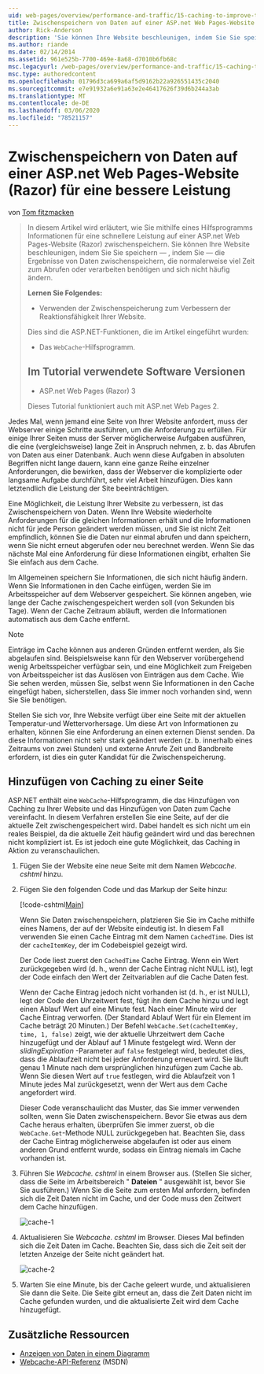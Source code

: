```yaml
---
uid: web-pages/overview/performance-and-traffic/15-caching-to-improve-the-performance-of-your-website
title: Zwischenspeichern von Daten auf einer ASP.net Web Pages-Website (Razor) für eine bessere Leistung | Microsoft-Dokumentation
author: Rick-Anderson
description: 'Sie können Ihre Website beschleunigen, indem Sie Sie speichern, also den Cache: die Ergebnisse der Daten, die normalerweise sehr lange dauern, bis ein abgerufen oder verarbeitet wird...'
ms.author: riande
ms.date: 02/14/2014
ms.assetid: 961e525b-7700-469e-8a68-d7010b6fb68c
msc.legacyurl: /web-pages/overview/performance-and-traffic/15-caching-to-improve-the-performance-of-your-website
msc.type: authoredcontent
ms.openlocfilehash: 01796d3ca699a6af5d9162b22a926551435c2040
ms.sourcegitcommit: e7e91932a6e91a63e2e46417626f39d6b244a3ab
ms.translationtype: MT
ms.contentlocale: de-DE
ms.lasthandoff: 03/06/2020
ms.locfileid: "78521157"
---
```

# <a name="caching-data-in-an-aspnet-web-pages-razor-site-for-better-performance"></a>Zwischenspeichern von Daten auf einer ASP.net Web Pages-Website (Razor) für eine bessere Leistung

von [Tom fitzmacken](https://github.com/tfitzmac)

> In diesem Artikel wird erläutert, wie Sie mithilfe eines Hilfsprogramms Informationen für eine schnellere Leistung auf einer ASP.net Web Pages-Website (Razor) zwischenspeichern. Sie können Ihre Website beschleunigen, indem Sie Sie speichern &#8212; , indem Sie &#8212; die Ergebnisse von Daten zwischenspeichern, die normalerweise viel Zeit zum Abrufen oder verarbeiten benötigen und sich nicht häufig ändern.
> 
> **Lernen Sie Folgendes:** 
> 
> - Verwenden der Zwischenspeicherung zum Verbessern der Reaktionsfähigkeit Ihrer Website.
> 
> Dies sind die ASP.NET-Funktionen, die im Artikel eingeführt wurden:
> 
> - Das `WebCache`-Hilfsprogramm.
>   
> 
> ## <a name="software-versions-used-in-the-tutorial"></a>Im Tutorial verwendete Software Versionen
> 
> 
> - ASP.net Web Pages (Razor) 3
>   
> 
> Dieses Tutorial funktioniert auch mit ASP.net Web Pages 2.

Jedes Mal, wenn jemand eine Seite von Ihrer Website anfordert, muss der Webserver einige Schritte ausführen, um die Anforderung zu erfüllen. Für einige Ihrer Seiten muss der Server möglicherweise Aufgaben ausführen, die eine (vergleichsweise) lange Zeit in Anspruch nehmen, z. b. das Abrufen von Daten aus einer Datenbank. Auch wenn diese Aufgaben in absoluten Begriffen nicht lange dauern, kann eine ganze Reihe einzelner Anforderungen, die bewirken, dass der Webserver die komplizierte oder langsame Aufgabe durchführt, sehr viel Arbeit hinzufügen. Dies kann letztendlich die Leistung der Site beeinträchtigen.

Eine Möglichkeit, die Leistung Ihrer Website zu verbessern, ist das Zwischenspeichern von Daten. Wenn Ihre Website wiederholte Anforderungen für die gleichen Informationen erhält und die Informationen nicht für jede Person geändert werden müssen, und Sie ist nicht Zeit empfindlich, können Sie die Daten nur einmal abrufen und dann speichern, wenn Sie nicht erneut abgerufen oder neu berechnet werden. Wenn Sie das nächste Mal eine Anforderung für diese Informationen eingibt, erhalten Sie Sie einfach aus dem Cache.

Im Allgemeinen speichern Sie Informationen, die sich nicht häufig ändern. Wenn Sie Informationen in den Cache einfügen, werden Sie im Arbeitsspeicher auf dem Webserver gespeichert. Sie können angeben, wie lange der Cache zwischengespeichert werden soll (von Sekunden bis Tage). Wenn der Cache Zeitraum abläuft, werden die Informationen automatisch aus dem Cache entfernt.

> [!NOTE]
> Einträge im Cache können aus anderen Gründen entfernt werden, als Sie abgelaufen sind. Beispielsweise kann für den Webserver vorübergehend wenig Arbeitsspeicher verfügbar sein, und eine Möglichkeit zum Freigeben von Arbeitsspeicher ist das Auslösen von Einträgen aus dem Cache. Wie Sie sehen werden, müssen Sie, selbst wenn Sie Informationen in den Cache eingefügt haben, sicherstellen, dass Sie immer noch vorhanden sind, wenn Sie Sie benötigen.

Stellen Sie sich vor, Ihre Website verfügt über eine Seite mit der aktuellen Temperatur-und Wettervorhersage. Um diese Art von Informationen zu erhalten, können Sie eine Anforderung an einen externen Dienst senden. Da diese Informationen nicht sehr stark geändert werden (z. b. innerhalb eines Zeitraums von zwei Stunden) und externe Anrufe Zeit und Bandbreite erfordern, ist dies ein guter Kandidat für die Zwischenspeicherung.

## <a name="adding-caching-to-a-page"></a>Hinzufügen von Caching zu einer Seite

ASP.NET enthält eine `WebCache`-Hilfsprogramm, die das Hinzufügen von Caching zu Ihrer Website und das Hinzufügen von Daten zum Cache vereinfacht. In diesem Verfahren erstellen Sie eine Seite, auf der die aktuelle Zeit zwischengespeichert wird. Dabei handelt es sich nicht um ein reales Beispiel, da die aktuelle Zeit häufig geändert wird und das berechnen nicht kompliziert ist. Es ist jedoch eine gute Möglichkeit, das Caching in Aktion zu veranschaulichen.

1. Fügen Sie der Website eine neue Seite mit dem Namen *Webcache. cshtml* hinzu.
2. Fügen Sie den folgenden Code und das Markup der Seite hinzu:

    [!code-cshtml[Main](15-caching-to-improve-the-performance-of-your-website/samples/sample1.cshtml)]

    Wenn Sie Daten zwischenspeichern, platzieren Sie Sie im Cache mithilfe eines Namens, der auf der Website eindeutig ist. In diesem Fall verwenden Sie einen Cache Eintrag mit dem Namen `CachedTime`. Dies ist der `cacheItemKey`, der im Codebeispiel gezeigt wird.

    Der Code liest zuerst den `CachedTime` Cache Eintrag. Wenn ein Wert zurückgegeben wird (d. h., wenn der Cache Eintrag nicht NULL ist), legt der Code einfach den Wert der Zeitvariablen auf die Cache Daten fest.

    Wenn der Cache Eintrag jedoch nicht vorhanden ist (d. h., er ist NULL), legt der Code den Uhrzeitwert fest, fügt ihn dem Cache hinzu und legt einen Ablauf Wert auf eine Minute fest. Nach einer Minute wird der Cache Eintrag verworfen. (Der Standard Ablauf Wert für ein Element im Cache beträgt 20 Minuten.) Der Befehl `WebCache.Set(cacheItemKey, time, 1, false)` zeigt, wie der aktuelle Uhrzeitwert dem Cache hinzugefügt und der Ablauf auf 1 Minute festgelegt wird. Wenn der *slidingExpiration* -Parameter auf `false` festgelegt wird, bedeutet dies, dass die Ablaufzeit nicht bei jeder Anforderung erneuert wird. Sie läuft genau 1 Minute nach dem ursprünglichen hinzufügen zum Cache ab. Wenn Sie diesen Wert auf `true` festlegen, wird die Ablaufzeit von 1 Minute jedes Mal zurückgesetzt, wenn der Wert aus dem Cache angefordert wird.

    Dieser Code veranschaulicht das Muster, das Sie immer verwenden sollten, wenn Sie Daten zwischenspeichern. Bevor Sie etwas aus dem Cache heraus erhalten, überprüfen Sie immer zuerst, ob die `WebCache.Get`-Methode NULL zurückgegeben hat. Beachten Sie, dass der Cache Eintrag möglicherweise abgelaufen ist oder aus einem anderen Grund entfernt wurde, sodass ein Eintrag niemals im Cache vorhanden ist.
3. Führen Sie *Webcache. cshtml* in einem Browser aus. (Stellen Sie sicher, dass die Seite im Arbeitsbereich " **Dateien** " ausgewählt ist, bevor Sie Sie ausführen.) Wenn Sie die Seite zum ersten Mal anfordern, befinden sich die Zeit Daten nicht im Cache, und der Code muss den Zeitwert dem Cache hinzufügen.

    ![cache-1](15-caching-to-improve-the-performance-of-your-website/_static/image1.jpg)
4. Aktualisieren Sie *Webcache. cshtml* im Browser. Dieses Mal befinden sich die Zeit Daten im Cache. Beachten Sie, dass sich die Zeit seit der letzten Anzeige der Seite nicht geändert hat.

    ![cache-2](15-caching-to-improve-the-performance-of-your-website/_static/image2.jpg)
5. Warten Sie eine Minute, bis der Cache geleert wurde, und aktualisieren Sie dann die Seite. Die Seite gibt erneut an, dass die Zeit Daten nicht im Cache gefunden wurden, und die aktualisierte Zeit wird dem Cache hinzugefügt.

<a id="Additional_Resources"></a>
## <a name="additional-resources"></a>Zusätzliche Ressourcen

- [Anzeigen von Daten in einem Diagramm](https://go.microsoft.com/fwlink/?LinkId=202895)
- [Webcache-API-Referenz](https://msdn.microsoft.com/library/system.web.helpers.webcache(v=vs.99).aspx) (MSDN)
